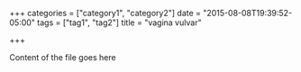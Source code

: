 +++
categories = ["category1", "category2"]
date = "2015-08-08T19:39:52-05:00"
tags = ["tag1", "tag2"]
title = "vagina vulvar"

+++

Content of the file goes here